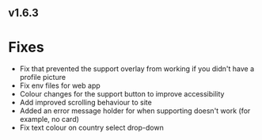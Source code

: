 v1.6.3
---

# Fixes

- Fix that prevented the support overlay from working if you didn't have a profile picture
- Fix env files for web app
- Colour changes for the support button to improve accessibility
- Add improved scrolling behaviour to site
- Added an error message holder for when supporting doesn't work (for example, no card)
- Fix text colour on country select drop-down
